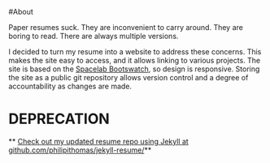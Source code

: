 #About


Paper resumes suck. They are inconvenient to carry around. They are boring to read. There are always multiple versions. 

I decided to turn my resume into a website to address these concerns. This makes the site easy to access, and it allows linking to various projects. The site is based on the [Spacelab Bootswatch](http://bootswatch.com/), so design is responsive. Storing the site as a public git repository allows version control and a degree of accountability as changes are made.  

# DEPRECATION

** [Check out my updated resume repo using Jekyll at github.com/philipithomas/jekyll-resume/](https://github.com/philipithomas/jekyll-resume/)**
 
